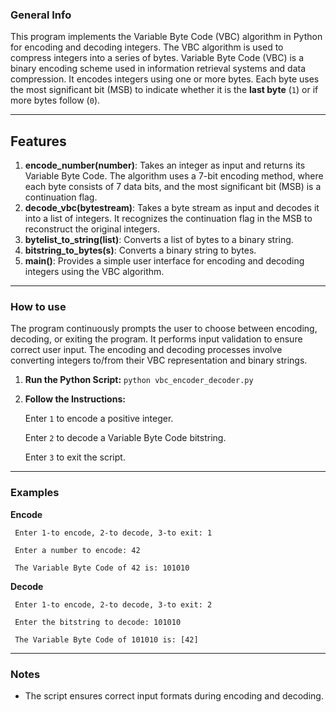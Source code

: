 ### General Info
This program implements the Variable Byte Code (VBC) algorithm in Python for encoding and decoding
integers.
The VBC algorithm is used to compress integers into a series of bytes.
Variable Byte Code (VBC) is a binary encoding scheme used in information retrieval systems and data compression. 
It encodes integers using one or more bytes. Each byte uses the most significant bit (MSB) to indicate whether it is the **last byte** (`1`) or if more bytes follow (`0`).

***
## Features
1. **encode_number(number)**: Takes an integer as input and returns its Variable Byte
Code. The algorithm uses a 7-bit encoding method, where each byte consists of 7 data
bits, and the most significant bit (MSB) is a continuation flag.
2. **decode_vbc(bytestream)**: Takes a byte stream as input and decodes it into a list of
integers. It recognizes the continuation flag in the MSB to reconstruct the original
integers.
3. **bytelist_to_string(list)**: Converts a list of bytes to a binary string.
4. **bitstring_to_bytes(s)**: Converts a binary string to bytes.
5. **main()**: Provides a simple user interface for encoding and decoding integers using the
VBC algorithm.
***
### How to use

The program continuously prompts the user to choose between encoding, decoding, or exiting
the program. It performs input validation to ensure correct user input. The encoding and
decoding processes involve converting integers to/from their VBC representation and binary
strings.

1. **Run the Python Script:** ```python vbc_encoder_decoder.py```

2. **Follow the Instructions:**
   
    Enter ```1``` to encode a positive integer.
   
    Enter ```2``` to decode a Variable Byte Code bitstring.
   
    Enter ```3``` to exit the script.
***   
### Examples

**Encode**

     Enter 1-to encode, 2-to decode, 3-to exit: 1
     
     Enter a number to encode: 42
     
     The Variable Byte Code of 42 is: 101010
     


**Decode**

     Enter 1-to encode, 2-to decode, 3-to exit: 2
     
     Enter the bitstring to decode: 101010
     
     The Variable Byte Code of 101010 is: [42]

***   
### Notes
 * The script ensures correct input formats during encoding and decoding.
